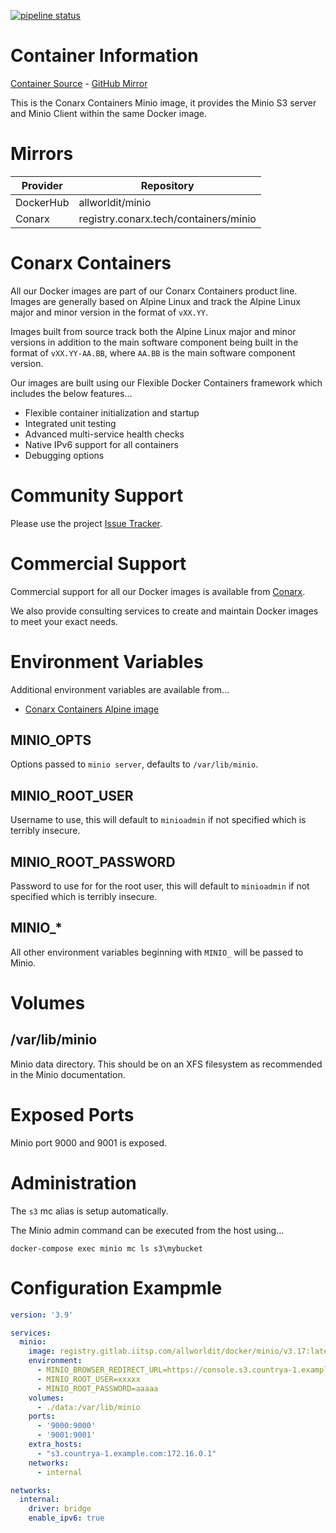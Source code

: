[![pipeline status](https://gitlab.conarx.tech/containers/minio/badges/main/pipeline.svg)](https://gitlab.conarx.tech/containers/minio/-/commits/main)

# Container Information

[Container Source](https://gitlab.conarx.tech/containers/minio) - [GitHub Mirror](https://github.com/AllWorldIT/containers-minio)

This is the Conarx Containers Minio image, it provides the Minio S3 server and Minio Client within the same Docker image.



# Mirrors

|  Provider  |  Repository                           |
|------------|---------------------------------------|
| DockerHub  | allworldit/minio                      |
| Conarx     | registry.conarx.tech/containers/minio |



# Conarx Containers

All our Docker images are part of our Conarx Containers product line. Images are generally based on Alpine Linux and track the
Alpine Linux major and minor version in the format of `vXX.YY`.

Images built from source track both the Alpine Linux major and minor versions in addition to the main software component being
built in the format of `vXX.YY-AA.BB`, where `AA.BB` is the main software component version.

Our images are built using our Flexible Docker Containers framework which includes the below features...

- Flexible container initialization and startup
- Integrated unit testing
- Advanced multi-service health checks
- Native IPv6 support for all containers
- Debugging options



# Community Support

Please use the project [Issue Tracker](https://gitlab.conarx.tech/containers/minio/-/issues).



# Commercial Support

Commercial support for all our Docker images is available from [Conarx](https://conarx.tech).

We also provide consulting services to create and maintain Docker images to meet your exact needs.



# Environment Variables

Additional environment variables are available from...
* [Conarx Containers Alpine image](https://gitlab.conarx.tech/containers/alpine)


## MINIO_OPTS

Options passed to `minio server`, defaults to `/var/lib/minio`.


## MINIO_ROOT_USER

Username to use, this will default to `minioadmin` if not specified which is terribly insecure.


## MINIO_ROOT_PASSWORD

Password to use for for the root user, this will default to `minioadmin` if not specified which is terribly insecure.


## MINIO_*

All other environment variables beginning with `MINIO_` will be passed to Minio.



# Volumes


## /var/lib/minio

Minio data directory. This should be on an XFS filesystem as recommended in the Minio documentation.



# Exposed Ports

Minio port 9000 and 9001 is exposed.



# Administration

The `s3` mc alias is setup automatically.

The Minio admin command can be executed from the host using...

```
docker-compose exec minio mc ls s3\mybucket
```


# Configuration Exampmle


```yaml
version: '3.9'

services:
  minio:
    image: registry.gitlab.iitsp.com/allworldit/docker/minio/v3.17:latest
    environment:
      - MINIO_BROWSER_REDIRECT_URL=https://console.s3.countrya-1.example.com
      - MINIO_ROOT_USER=xxxxx
      - MINIO_ROOT_PASSWORD=aaaaa
    volumes:
      - ./data:/var/lib/minio
    ports:
      - '9000:9000'
      - '9001:9001'
    extra_hosts:
      - "s3.countrya-1.example.com:172.16.0.1"
    networks:
      - internal

networks:
  internal:
    driver: bridge
    enable_ipv6: true
```